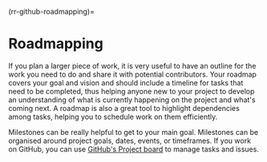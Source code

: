 (rr-github-roadmapping)=
# Roadmapping

If you plan a larger piece of work, it is very useful to have an outline for the work you need to do and share it with potential contributors.
Your roadmap covers your goal and vision and should include a timeline for tasks that need to be completed, thus helping anyone new to your project to develop an understanding of what is currently happening on the project and what's coming next.
A roadmap is also a great tool to highlight dependencies among tasks, helping you to schedule work on them efficiently.

Milestones can be really helpful to get to your main goal.
Milestones can be organised around project goals, dates, events, or timeframes.
If you work on GitHub, you can use [GitHub's Project board](https://help.github.com/en/articles/tracking-the-progress-of-your-work-with-project-boards) to manage tasks and issues.
